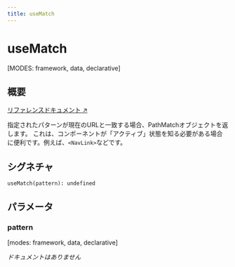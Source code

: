 ```yaml
---
title: useMatch
---
```


# useMatch

[MODES: framework, data, declarative]

## 概要

[リファレンスドキュメント ↗](https://api.reactrouter.com/v7/functions/react_router.useMatch.html)

指定されたパターンが現在のURLと一致する場合、PathMatchオブジェクトを返します。
これは、コンポーネントが「アクティブ」状態を知る必要がある場合に便利です。例えば、`<NavLink>`などです。

## シグネチャ

```tsx
useMatch(pattern): undefined
```

## パラメータ

### pattern

[modes: framework, data, declarative]

_ドキュメントはありません_

